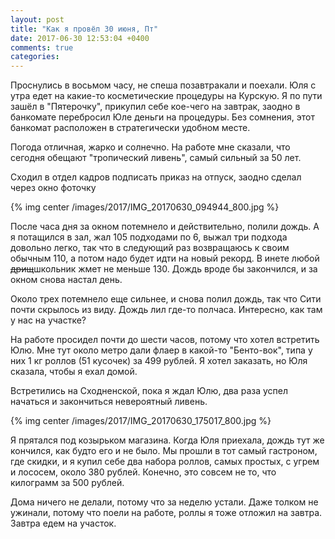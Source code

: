 ```yaml
---
layout: post
title: "Как я провёл 30 июня, Пт"
date: 2017-06-30 12:53:04 +0400
comments: true
categories: 
---
```

Проснулись в восьмом часу, не спеша позавтракали и поехали. Юля с утра едет на какие-то косметические процедуры на Курскую. Я по пути зашёл в "Пятерочку", прикупил себе кое-чего на завтрак, заодно в банкомате перебросил Юле деньги на процедуры. Без сомнения, этот банкомат расположен в стратегически удобном месте.

Погода отличная, жарко и солнечно. На работе мне сказали, что сегодня обещают "тропический ливень", самый сильный за 50 лет.

Сходил в отдел кадров подписать приказ на отпуск, заодно сделал через окно фоточку

{% img center /images/2017/IMG_20170630_094944_800.jpg %}
  
После часа дня за окном потемнело и действительно, полили дождь. А я потащился в зал, жал 105 подходами по 6, выжал три подхода довольно легко, так что в следующий раз возвращаюсь к своим обычным 110, а потом надо будет идти на новый рекорд. В инете любой ~~дрищ~~школьник жмет не меньше 130. Дождь вроде бы закончился, и за окном снова настал день.

Около трех потемнело еще сильнее, и снова полил дождь, так что Сити почти скрылось из виду. Дождь лил где-то полчаса. Интересно, как там у нас на участке?

На работе просидел почти до шести часов, потому что хотел встретить Юлю. Мне тут около метро дали флаер в какой-то "Бенто-вок", типа у них 1 кг роллов (51 кусочек) за 499 рублей. Я хотел заказать, но Юля сказала, чтобы я ехал домой.

Встретились на Сходненской, пока я ждал Юлю, два раза успел начаться и закончиться невероятный ливень.

{% img center /images/2017/IMG_20170630_175017_800.jpg %}

Я прятался под козырьком магазина. Когда Юля приехала, дождь тут же кончился, как будто его и не было. Мы прошли в тот самый гастроном, где скидки, и я купил себе два набора роллов, самых простых, с угрем и лососем, около 380 рублей. Конечно, это совсем не то, что килограмм за 500 рублей.

Дома ничего не делали, потому что за неделю устали. Даже толком не ужинали, потому что поели на работе, роллы я тоже отложил на завтра. Завтра едем на участок.